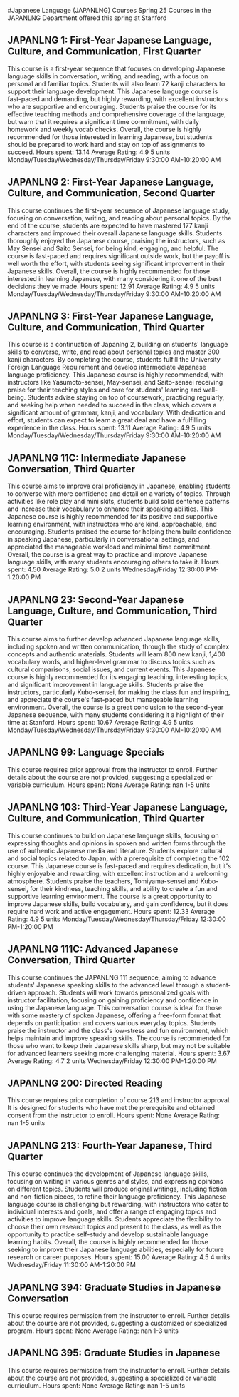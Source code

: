 #Japanese Language (JAPANLNG) Courses Spring 25
Courses in the JAPANLNG Department offered this spring at Stanford
## JAPANLNG 1: First-Year Japanese Language, Culture, and Communication, First Quarter
This course is a first-year sequence that focuses on developing Japanese language skills in conversation, writing, and reading, with a focus on personal and familiar topics. Students will also learn 72 kanji characters to support their language development.
This Japanese language course is fast-paced and demanding, but highly rewarding, with excellent instructors who are supportive and encouraging. Students praise the course for its effective teaching methods and comprehensive coverage of the language, but warn that it requires a significant time commitment, with daily homework and weekly vocab checks. Overall, the course is highly recommended for those interested in learning Japanese, but students should be prepared to work hard and stay on top of assignments to succeed.
Hours spent: 13.14
Average Rating: 4.9
5 units
Monday/Tuesday/Wednesday/Thursday/Friday 9:30:00 AM-10:20:00 AM
## JAPANLNG 2: First-Year Japanese Language, Culture, and Communication, Second Quarter
This course continues the first-year sequence of Japanese language study, focusing on conversation, writing, and reading about personal topics. By the end of the course, students are expected to have mastered 177 kanji characters and improved their overall Japanese language skills.
Students thoroughly enjoyed the Japanese course, praising the instructors, such as May Sensei and Saito Sensei, for being kind, engaging, and helpful. The course is fast-paced and requires significant outside work, but the payoff is well worth the effort, with students seeing significant improvement in their Japanese skills. Overall, the course is highly recommended for those interested in learning Japanese, with many considering it one of the best decisions they've made.
Hours spent: 12.91
Average Rating: 4.9
5 units
Monday/Tuesday/Wednesday/Thursday/Friday 9:30:00 AM-10:20:00 AM
## JAPANLNG 3: First-Year Japanese Language, Culture, and Communication, Third Quarter
This course is a continuation of Japanlng 2, building on students' language skills to converse, write, and read about personal topics and master 300 kanji characters. By completing the course, students fulfill the University Foreign Language Requirement and develop intermediate Japanese language proficiency.
This Japanese course is highly recommended, with instructors like Yasumoto-sensei, May-sensei, and Saito-sensei receiving praise for their teaching styles and care for students' learning and well-being. Students advise staying on top of coursework, practicing regularly, and seeking help when needed to succeed in the class, which covers a significant amount of grammar, kanji, and vocabulary. With dedication and effort, students can expect to learn a great deal and have a fulfilling experience in the class.
Hours spent: 13.11
Average Rating: 4.9
5 units
Monday/Tuesday/Wednesday/Thursday/Friday 9:30:00 AM-10:20:00 AM
## JAPANLNG 11C: Intermediate Japanese Conversation, Third Quarter
This course aims to improve oral proficiency in Japanese, enabling students to converse with more confidence and detail on a variety of topics. Through activities like role play and mini skits, students build solid sentence patterns and increase their vocabulary to enhance their speaking abilities.
This Japanese course is highly recommended for its positive and supportive learning environment, with instructors who are kind, approachable, and encouraging. Students praised the course for helping them build confidence in speaking Japanese, particularly in conversational settings, and appreciated the manageable workload and minimal time commitment. Overall, the course is a great way to practice and improve Japanese language skills, with many students encouraging others to take it.
Hours spent: 4.50
Average Rating: 5.0
2 units
Wednesday/Friday 12:30:00 PM-1:20:00 PM
## JAPANLNG 23: Second-Year Japanese Language, Culture, and Communication, Third Quarter
This course aims to further develop advanced Japanese language skills, including spoken and written communication, through the study of complex concepts and authentic materials. Students will learn 800 new kanji, 1,400 vocabulary words, and higher-level grammar to discuss topics such as cultural comparisons, social issues, and current events.
This Japanese course is highly recommended for its engaging teaching, interesting topics, and significant improvement in language skills. Students praise the instructors, particularly Kubo-sensei, for making the class fun and inspiring, and appreciate the course's fast-paced but manageable learning environment. Overall, the course is a great conclusion to the second-year Japanese sequence, with many students considering it a highlight of their time at Stanford.
Hours spent: 10.67
Average Rating: 4.9
5 units
Monday/Tuesday/Wednesday/Thursday/Friday 9:30:00 AM-10:20:00 AM
## JAPANLNG 99: Language Specials
This course requires prior approval from the instructor to enroll. Further details about the course are not provided, suggesting a specialized or variable curriculum.
Hours spent: None
Average Rating: nan
1-5 units
## JAPANLNG 103: Third-Year Japanese Language, Culture, and Communication, Third Quarter
This course continues to build on Japanese language skills, focusing on expressing thoughts and opinions in spoken and written forms through the use of authentic Japanese media and literature. Students explore cultural and social topics related to Japan, with a prerequisite of completing the 102 course.
This Japanese course is fast-paced and requires dedication, but it's highly enjoyable and rewarding, with excellent instruction and a welcoming atmosphere. Students praise the teachers, Tomiyama-sensei and Kubo-sensei, for their kindness, teaching skills, and ability to create a fun and supportive learning environment. The course is a great opportunity to improve Japanese skills, build vocabulary, and gain confidence, but it does require hard work and active engagement.
Hours spent: 12.33
Average Rating: 4.9
5 units
Monday/Tuesday/Wednesday/Thursday/Friday 12:30:00 PM-1:20:00 PM
## JAPANLNG 111C: Advanced Japanese Conversation, Third Quarter
This course continues the JAPANLNG 111 sequence, aiming to advance students' Japanese speaking skills to the advanced level through a student-driven approach. Students will work towards personalized goals with instructor facilitation, focusing on gaining proficiency and confidence in using the Japanese language.
This conversation course is ideal for those with some mastery of spoken Japanese, offering a free-form format that depends on participation and covers various everyday topics. Students praise the instructor and the class's low-stress and fun environment, which helps maintain and improve speaking skills. The course is recommended for those who want to keep their Japanese skills sharp, but may not be suitable for advanced learners seeking more challenging material.
Hours spent: 3.67
Average Rating: 4.7
2 units
Wednesday/Friday 12:30:00 PM-1:20:00 PM
## JAPANLNG 200: Directed Reading
This course requires prior completion of course 213 and instructor approval. It is designed for students who have met the prerequisite and obtained consent from the instructor to enroll.
Hours spent: None
Average Rating: nan
1-5 units
## JAPANLNG 213: Fourth-Year Japanese, Third Quarter
This course continues the development of Japanese language skills, focusing on writing in various genres and styles, and expressing opinions on different topics. Students will produce original writings, including fiction and non-fiction pieces, to refine their language proficiency.
This Japanese language course is challenging but rewarding, with instructors who cater to individual interests and goals, and offer a range of engaging topics and activities to improve language skills. Students appreciate the flexibility to choose their own research topics and present to the class, as well as the opportunity to practice self-study and develop sustainable language learning habits. Overall, the course is highly recommended for those seeking to improve their Japanese language abilities, especially for future research or career purposes.
Hours spent: 15.00
Average Rating: 4.5
4 units
Wednesday/Friday 11:30:00 AM-1:20:00 PM
## JAPANLNG 394: Graduate Studies in Japanese Conversation
This course requires permission from the instructor to enroll. Further details about the course are not provided, suggesting a customized or specialized program.
Hours spent: None
Average Rating: nan
1-3 units
## JAPANLNG 395: Graduate Studies in Japanese
This course requires permission from the instructor to enroll. Further details about the course are not provided, suggesting a specialized or variable curriculum.
Hours spent: None
Average Rating: nan
1-5 units